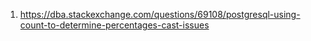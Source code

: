 1. https://dba.stackexchange.com/questions/69108/postgresql-using-count-to-determine-percentages-cast-issues
